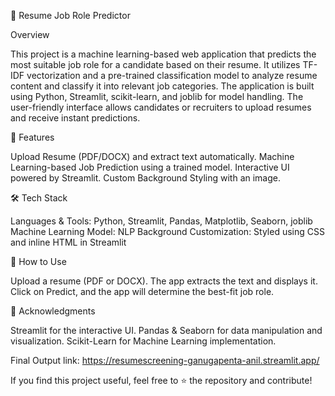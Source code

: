 📄 Resume Job Role Predictor

Overview

This project is a machine learning-based web application that predicts the most suitable job role for a candidate based on their resume. It utilizes TF-IDF vectorization and a pre-trained classification model to analyze resume content and classify it into relevant job categories. The application is built using Python, Streamlit, scikit-learn, and joblib for model handling. The user-friendly interface allows candidates or recruiters to upload resumes and receive instant predictions.

🚀 Features


Upload Resume (PDF/DOCX) and extract text automatically.
Machine Learning-based Job Prediction using a trained model.
Interactive UI powered by Streamlit.
Custom Background Styling with an image.


🛠 Tech Stack


Languages & Tools: Python, Streamlit, Pandas, Matplotlib, Seaborn, joblib
Machine Learning Model: NLP
Background Customization: Styled using CSS and inline HTML in Streamlit


🎯 How to Use


Upload a resume (PDF or DOCX).
The app extracts the text and displays it.
Click on Predict, and the app will determine the best-fit job role.


📜 Acknowledgments


Streamlit for the interactive UI.
Pandas & Seaborn for data manipulation and visualization.
Scikit-Learn for Machine Learning implementation.

Final Output
link: https://resumescreening-ganugapenta-anil.streamlit.app/

If you find this project useful, feel free to ⭐ the repository and contribute!

